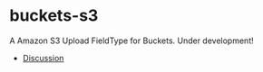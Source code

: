 buckets-s3
================

A Amazon S3 Upload FieldType for Buckets. Under development!


* [Discussion](https://assembly.com/buckets/wips/212)
